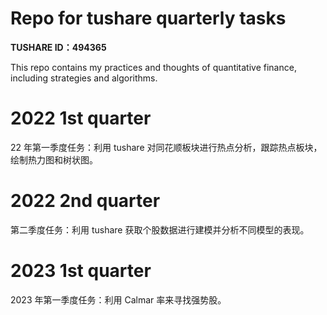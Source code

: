 # Repo for tushare quarterly tasks

**TUSHARE ID：494365**

This repo contains my practices and thoughts of quantitative finance, including strategies and algorithms.

# 2022 1st quarter

22 年第一季度任务：利用 tushare 对同花顺板块进行热点分析，跟踪热点板块，绘制热力图和树状图。

# 2022 2nd quarter

第二季度任务：利用 tushare 获取个股数据进行建模并分析不同模型的表现。

# 2023 1st quarter

2023 年第一季度任务：利用 Calmar 率来寻找强势股。
